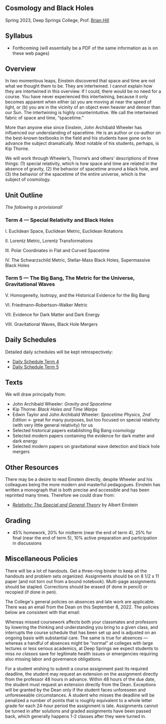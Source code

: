 ## Cosmology and Black Holes

Spring 2023, Deep Springs College, Prof. [Brian Hill](../index.html)

## Syllabus

* Forthcoming (will essentially be a PDF of the same information as is on these web pages)

## Overview

In two momentous leaps, Einstein discovered that space and time are not what we thought them to be. They are intertwined. I cannot explain how they are intertwined in this overview. If I could, there would be no need for a course. You have never experienced this intertwining, because it only becomes apparent when either (a) you are moving at near the speed of light, or (b) you are in the vicinity of an object even heavier and denser than our Sun. The intertwining is highly counterintuitive. We call the intertwined fabric of space and time, &ldquo;spacetime.&rdquo;

More than anyone else since Einstein, John Archibald Wheeler has influenced our understanding of spacetime. He is an author or co-author on the best-known textbooks in the field and his students have gone on to advance the subject dramatically. Most notable of his students, perhaps, is Kip Thorne.

We will work through Wheeler’s, Thorne’s and others' descriptions of three things: (1) special relativity, which is how space and time are related in the absence of gravity, (2) the behavior of spacetime around a black hole, and (3) the behavior of the spacetime of the entire universe, which is the subject of cosmology.

## Unit Outline

*The following is provisional!*

### Term 4 &mdash; Special Relativity and Black Holes

I. Euclidean Space, Euclidean Metric, Euclidean Rotations

II. Lorentz Metric, Lorentz Transformations

III. Polar Coordinates in Flat and Curved Spacetime

IV. The Schwarzschild Metric, Stellar-Mass Black Holes, Supermassive Black Holes

### Term 5 &mdash; The Big Bang, The Metric for the Universe, Gravitational Waves

V. Homogeneity, Isotropy, and the Historical Evidence for the Big Bang

VI. Friedmann–Robertson–Walker Metric

VII. Evidence for Dark Matter and Dark Energy

VIII. Gravitational Waves, Black Hole Mergers

## Daily Schedules

Detailed daily schedules will be kept retrospectively:

* [Daily Schedule Term 4](./daily_schedule-term_4.html)
* [Daily Schedule Term 5](./daily_schedule-term_5.html)

## Texts

We will draw principally from:

* John Archibald Wheeler: *Gravity and Spacetime*
* Kip Thorne: *Black Holes and Time Warps*
* Edwin Taylor and John Archibald Wheeler: *Spacetime Physics, 2nd Edition* &larr; great for many purposes, but too focused on special relativity (with very little general relativity) for us
* Selected historical papers establishing Big Bang cosmology
* Selected modern papers containing the evidence for dark matter and dark energy
* Selected modern papers on gravitational wave detection and black hole mergers

## Other Resources

There may be a desire to read Einstein directly, despite Wheeler and his colleagues being the more modern and masterful pedagogues. Einstein has written a monograph that is both precise and accessible and has been reprinted many times. Therefore we could draw from:

* [*Relativity: The Special and General Theory*](https://www.amazon.com/dp/048641714X) by Albert Einstein

## Grading

* 45% homework, 20% for midterm (near the end of term 4), 25% for final (near the end of term 5), 10% active preparation and participation in discussions

## Miscellaneous Policies

There will be a lot of handouts. Get a three-ring binder to keep all the handouts and problem sets organized. Assignments should be on 8 1/2 x 11 paper (and not torn out from a bound notebook). Multi-page assignments should be stapled. Corrections should be erased (if done in pencil) or recopied (if done in pen).

The College's general policies on absences and late work are applicable. There was an email from the Dean on this September 8, 2022. The policies below are consistent with that email:

Whereas missed coursework affects both your classmates and professors by lowering the thinking and understanding you bring to a given class, and interrupts the course schedule that has been set up and is adjusted on an ongoing basis with substantial care. The same is true for absences &mdash; whereas a handful of absences might be &ldquo;normal&rdquo; at colleges with large lectures or less serious academics, at Deep Springs we expect students to miss *no classes* save for legitimate health issues or emergencies requiring also missing labor and governance obligations.

For a student wishing to submit a course assignment past its required deadline, the student may request an extension on the assignment directly from the professor 48 hours in advance. Within 48 hours of the due date, the student must request an extension directly from the Dean. Exceptions will be granted by the Dean only if the student faces unforeseen and unforeseeable circumstances. A student who misses the deadline will be penalized a number of points that is roughly equivalent to a whole letter grade for each 24-hour period the assignment is late. Assignments cannot be turned in after solutions and graded assignments have been passed back, which generally happens 1-2 classes after they were turned in.
